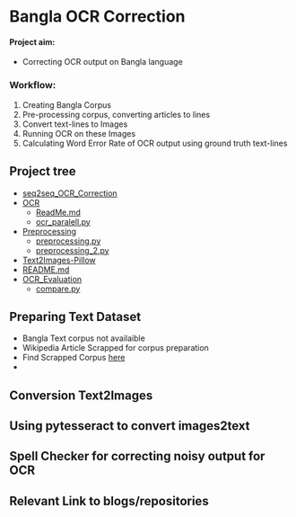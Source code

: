 # Bangla OCR Correction

#### Project aim:
- Correcting OCR output on Bangla language

### Workflow:
1. Creating Bangla Corpus
2. Pre-processing corpus, converting articles to lines
3. Convert text-lines to Images
4. Running OCR on these Images
5. Calculating Word Error Rate of OCR output using ground truth text-lines

## Project tree

 * [seq2seq_OCR_Correction](./tree-md)
 * [OCR](./dir2)
   * [ReadMe.md](./dir2/file21.ext)
   * [ocr_paralell.py](./dir2/file22.ext)
 * [Preprocessing](./dir1)
   * [preprocessing.py](./dir1/file11.ext)
   * [preprocessing_2.py](./dir1/file12.ext)
 * [Text2Images-Pillow](./file_in_root.ext)
 * [README.md](./README.md)
 * [OCR_Evaluation](./dir3)
     * [compare.py]()

## Preparing Text Dataset
- Bangla Text corpus not availaible
- Wikipedia Article Scrapped for corpus preparation
- Find Scrapped Corpus [here](https://github.com/Rajan-sust/WikiTextCorpusDownloader/blob/master/bn_corpus.zip)
- 

## Conversion Text2Images


## Using pytesseract to convert images2text


## Spell Checker for correcting noisy output for OCR

## Relevant Link to blogs/repositories
